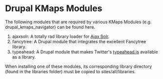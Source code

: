 Drupal KMaps Modules
====================

The following modules that are required by various KMaps Modules (e.g. drupal_kmaps_navigator) can be found here.

1. ajaxsolr: A totally rad library loader for [Ajax Solr](https://github.com/evolvingweb/ajax-solr).
2. fancytree: A Drupal module that integrates the excellent Fancytree library.
3. typeahead: A Drupal module that makes Twitter's [typeahead.js](https://twitter.github.io/typeahead.js/)
available as a library.

When installing one of these modules, its corresponding library directory (found in the libraries folder) 
must be copied to sites/all/libraries.